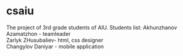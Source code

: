 # csaiu
The project of 3rd grade students of AIU.
Students list:
Akhunzhanov Azamatzhon - teamleader <br>
Zarlyk ZHusubaliev- html, css designer <br>
Changylov Daniyar - mobile application <br>
